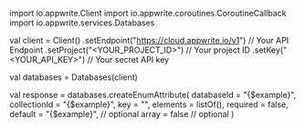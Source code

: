 import io.appwrite.Client
import io.appwrite.coroutines.CoroutineCallback
import io.appwrite.services.Databases

val client = Client()
    .setEndpoint("https://cloud.appwrite.io/v1") // Your API Endpoint
    .setProject("<YOUR_PROJECT_ID>") // Your project ID
    .setKey("<YOUR_API_KEY>") // Your secret API key

val databases = Databases(client)

val response = databases.createEnumAttribute(
    databaseId = "{$example}",
    collectionId = "{$example}",
    key = "",
    elements = listOf(),
    required = false,
    default = "{$example}", // optional
    array = false // optional
)
